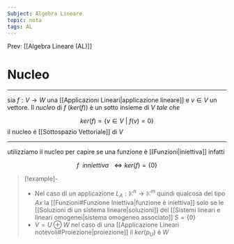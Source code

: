 ```yaml
---
Subject: Algebra Lineare
topic: nota
tags: AL
---
```


Prev: [[Algebra Lineare (AL)]]

# Nucleo
---
sia $f: V\rightarrow W$ una [[Applicazioni Lineari|applicazione lineare]]  e $v\in V$ un vettore. 
Il _nucleo_   di $f$ ($ker(f)$) è un sotto insieme di  $V$ _tale che_ 

$$
ker (f) =\{ v \in V\  |\  f(v)=0\}
$$
il nucleo é [[Sottospazio Vettoriale]] di $V$

---

utilizziamo il nucleo per capire se una funzione è [[Funzioni|iniettiva]] infatti

$$
 f\ \  inniettiva\ \ \iff ker(f) = \{0\}
$$

> [!example]-
> - Nel caso di un applicazione $L_A:\mathbb{K}^n \rightarrow \mathbb{K}^m$ quindi qualcosa del tipo $Ax$ la [[Funzioni#Funzione Iniettiva|funzione è iniettiva]] solo se le [[Soluzioni di un sistema lineare|soluzioni]] del [[Sistemi lineari e lineari omogenei|sistema omogeneo associato]] $S=\{0\}$
> - $V = U\oplus W$ nel caso di una [[Applicazione Lineari notevoli#Proiezione|proiezione]] il $ker(p_U)$ é $W$
